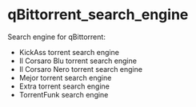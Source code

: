 # qBittorrent_search_engine
Search engine for qBittorrent:

- KickAss torrent search engine
- Il Corsaro Blu torrent search engine
- Il Corsaro Nero torrent search engine
- Mejor torrent search engine
- Extra torrent search engine
- TorrentFunk search engine
